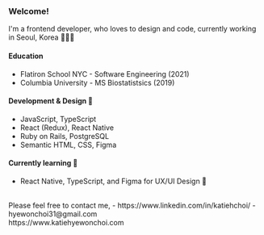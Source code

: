 ### Welcome!

I'm a frontend developer, who loves to design and code, currently working in Seoul, Korea 👩🏻‍💻 
<br>

#### Education
- Flatiron School NYC - Software Engineering (2021)
- Columbia University - MS Biostatistsics (2019)
#### Development & Design 🌱 
- JavaScript, TypeScript
- React (Redux), React Native
- Ruby on Rails, PostgreSQL
- Semantic HTML, CSS, Figma
#### Currently learning 🌱 
- React Native, TypeScript, and Figma for UX/UI Design 🎨
<br>
Please feel free to contact me,
- https://www.linkedin.com/in/katiehchoi/
- hyewonchoi31@gmail.com
<br>
https://www.katiehyewonchoi.com

<!--
**katiehyewonchoi/katiehyewonchoi** is a ✨ _special_ ✨ repository because its `README.md` (this file) appears on your GitHub profile.

Here are some ideas to get you started:

- 🔭 I’m currently working on ...
- 🌱 I’m currently learning ...
- 👯 I’m looking to collaborate on ...
- 🤔 I’m looking for help with ...
- 💬 Ask me about ...
- 📫 How to reach me: ...
- 😄 Pronouns: ...
- ⚡ Fun fact: ...
-->

